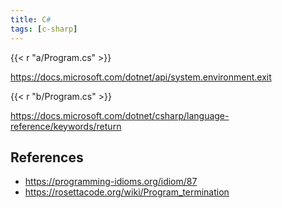 ```yaml
---
title: C#
tags: [c-sharp]
---
```


{{< r "a/Program.cs" >}}

<https://docs.microsoft.com/dotnet/api/system.environment.exit>

{{< r "b/Program.cs" >}}

<https://docs.microsoft.com/dotnet/csharp/language-reference/keywords/return>

## References

- <https://programming-idioms.org/idiom/87>
- <https://rosettacode.org/wiki/Program_termination>
